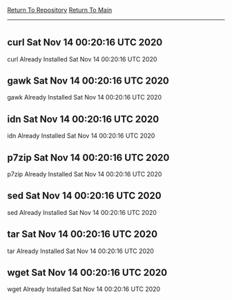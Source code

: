 [Return To Repository](https://github.com/deathbybandaid/piholeparser/)
[Return To Main](https://github.com/deathbybandaid/piholeparser/blob/master/RecentRunLogs/Mainlog.md)
____________________________________
# 
## curl Sat Nov 14 00:20:16 UTC 2020
curl Already Installed Sat Nov 14 00:20:16 UTC 2020
## gawk Sat Nov 14 00:20:16 UTC 2020
gawk Already Installed Sat Nov 14 00:20:16 UTC 2020
## idn Sat Nov 14 00:20:16 UTC 2020
idn Already Installed Sat Nov 14 00:20:16 UTC 2020
## p7zip Sat Nov 14 00:20:16 UTC 2020
p7zip Already Installed Sat Nov 14 00:20:16 UTC 2020
## sed Sat Nov 14 00:20:16 UTC 2020
sed Already Installed Sat Nov 14 00:20:16 UTC 2020
## tar Sat Nov 14 00:20:16 UTC 2020
tar Already Installed Sat Nov 14 00:20:16 UTC 2020
## wget Sat Nov 14 00:20:16 UTC 2020
wget Already Installed Sat Nov 14 00:20:16 UTC 2020
